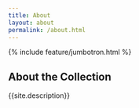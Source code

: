 ```yaml
---
title: About
layout: about
permalink: /about.html
---
```

{% include feature/jumbotron.html %} 

## About the Collection

{{site.description}}



